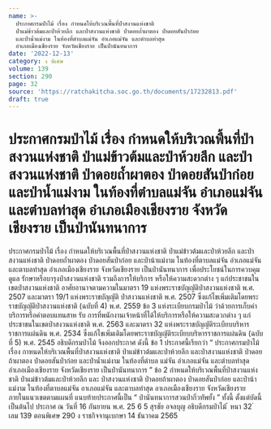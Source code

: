 ```yaml
---
name: >-
  ประกาศกรมป่าไม้ เรื่อง กำหนดให้บริเวณพื้นที่ป่าสงวนแห่งชาติ
  ป่าแม่ข้าวต้มและป่าห้วยลึก และป่าสงวนแห่งชาติ ป่าดอยถ้ำผาตอง ป่าดอยสันป่าก๋อย
  และป่าน้ำแม่งาม ในท้องที่ตำบลแม่จัน อำเภอแม่จัน และตำบลท่าสุด
  อำเภอเมืองเชียงราย จังหวัดเชียงราย เป็นป่านันทนาการ
date: '2022-12-13'
category: ง พิเศษ
volume: 139
section: 290
page: 32
source: 'https://ratchakitcha.soc.go.th/documents/17232813.pdf'
draft: true
---
```


# ประกาศกรมป่าไม้ เรื่อง กำหนดให้บริเวณพื้นที่ป่าสงวนแห่งชาติ ป่าแม่ข้าวต้มและป่าห้วยลึก และป่าสงวนแห่งชาติ ป่าดอยถ้ำผาตอง ป่าดอยสันป่าก๋อย และป่าน้ำแม่งาม ในท้องที่ตำบลแม่จัน อำเภอแม่จัน และตำบลท่าสุด อำเภอเมืองเชียงราย จังหวัดเชียงราย เป็นป่านันทนาการ

ประกาศกรมป่าไม้ เรื่อง กำหนดให้บริเวณพื้นที่ป่าสงวนแห่งชาติ ป่าแม่ข้าวต้มและป่าห้วยลึก และป่าสงวนแห่งชาติ ป่าดอยถ้ำผาตอง ป่าดอยสันป่าก๋อย และป่าน้าแม่งาม ในท้องที่ตาบลแม่จัน อำเภอแม่จัน และตาบลท่าสุด อำเภอเมืองเชียงราย จังหวัดเชียงราย เป็นป่านันทนาการ เพื่อประโยชน์ในการควบคุม ดูแล รักษาหรือบารุงป่าสงวนแห่งชาติ รวมถึงการให้บริการ หรือให้ความสะดวกต่าง ๆ แก่ประชาชนในเขตป่าสงวนแห่งชาติ อาศัยอานาจตามความในมาตรา 19 แห่งพระราชบัญญัติป่าสงวนแห่งชาติ พ.ศ. 2507 และมาตรา 19/1 แห่งพระราชบัญญัติ ป่าสงวนแห่งชาติ พ.ศ. 2507 ซึ่งแก้ไขเพิ่มเติมโดยพระราชบัญญัติป่าสงวนแห่งชาติ (ฉบับที่ 4) พ.ศ. 2559 ข้อ 3 แห่งระเบียบกรมป่าไม้ ว่าด้วยการเก็บค่าบริการหรือค่าตอบแทนสาห รับ การที่พนักงานเจ้าหน้าที่ได้ให้บริการหรือให้ความสะดวกต่าง ๆ แก่ประชาชนในเขตป่าสงวนแห่งชาติ พ.ศ. 2563 และมาตรา 32 แห่งพระราชบัญญัติระเบียบบริหารราชการแผ่นดิน พ.ศ. 2534 ซึ่งแก้ไขเพิ่มเติมโดยพระราชบัญญัติระเบียบบริหารราชการแผ่นดิน (ฉบับที่ 5) พ.ศ. 2545 อธิบดีกรมป่าไม้ จึงออกประกาศ ดังนี้ ข้อ 1 ประกาศนี้เรียกว่า “ ประกาศกรมป่าไม้ เรื่อง กาหนดให้บริเวณพื้นที่ป่าสงวนแห่งชาติ ป่าแม่ข้าวต้มและป่าห้วยลึก และป่าสงวนแห่งชาติ ป่าดอยถ้าผาตอง ป่าดอยสันป่าก๋อย และป่าน้ำแม่งาม ในท้องที่ตำบล แม่จัน อำเภอแม่จัน และตำบลท่าสุด อำเภอเมืองเชียงราย จังหวัดเชียงราย เป็นป่านันทนาการ ” ข้อ 2 กำหนดให้บริเวณพื้นที่ป่าสงวนแห่งชาติ ป่าแม่ข้าวต้มและป่าห้วยลึก และ ป่าสงวนแห่งชาติ ป่าดอยถ้าผาตอง ป่าดอยสันป่าก๋อย และป่าน้าแม่งาม ในท้องที่ตาบลแม่จัน อาเภอแม่จัน และตาบลท่าสุด อาเภอเมืองเชียงราย จังหวัดเชียงราย ภายในแนวเขตตามแผนที่ แนบท้ายประกาศนี้เป็น “ ป่านันทนาการสวนป่ากิ่วทัพยั้ง ” ทั้งนี้ ตั้งแต่บัดนี้เป็นต้นไป ประกาศ ณ วันที่ 16 กันยายน พ.ศ. 25 6 5 สุรชัย อจลบุญ อธิบดีกรมป่าไม้ ้ หนา 32 ่ เลม 139 ตอนพิเศษ 290 ง ราชกิจจานุเบกษา 14 ธันวาคม 2565

